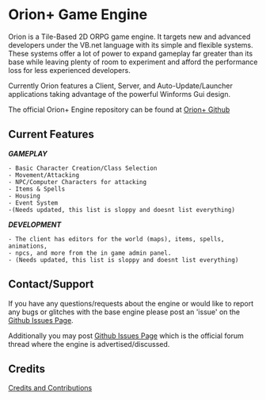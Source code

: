 # **Orion+ Game Engine**

Orion is a Tile-Based 2D ORPG game engine. It targets new and advanced developers under the VB.net language with its 
simple and flexible systems. These systems offer a lot of power to expand gameplay far greater than its base while leaving
plenty of room to experiment and afford the performance loss for less experienced developers.

Currently Orion features a Client, Server, and Auto-Update/Launcher applications taking advantage of the powerful Winforms
Gui design.

The official Orion+ Engine repository can be found at [Orion+ Github](https://github.com/Damian666/Orion-Plus-Game-Engine/)

## **Current Features**

_**GAMEPLAY**_

	- Basic Character Creation/Class Selection
	- Movement/Attacking
	- NPC/Computer Characters for attacking
	- Items & Spells
	- Housing
	- Event System
	-(Needs updated, this list is sloppy and doesnt list everything)

_**DEVELOPMENT**_

	- The client has editors for the world (maps), items, spells, animations, 
	- npcs, and more from the in game admin panel.
	- (Needs updated, this list is sloppy and doesnt list everything)


## **Contact/Support**

If you have any questions/requests about the engine or would like to report any bugs or glitches with the base engine please
post an 'issue' on the [Github Issues Page](https://github.com/Damian666/Orion-Plus-Game-Engine/issues/).

Additionally you may post [Github Issues Page](http://ascensiongamedev.com/orion-game-engine) which is the official forum 
thread where the engine is advertised/discussed.

## **Credits**

[Credits and Contributions](/CREDITS)